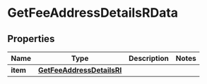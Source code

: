 

# GetFeeAddressDetailsRData


## Properties

Name | Type | Description | Notes
------------ | ------------- | ------------- | -------------
**item** | [**GetFeeAddressDetailsRI**](GetFeeAddressDetailsRI.md) |  | 



